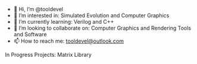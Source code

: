 - 👋 Hi, I’m @tooldevel
- 👀 I’m interested in: Simulated Evolution and Computer Graphics
- 🌱 I’m currently learning: Verilog and C++
- 💞️ I’m looking to collaborate on: Computer Graphics and Rendering Tools and Software
- 📫 How to reach me: tooldevel@outlook.com

In Progress Projects:
Matrix Library
<!---
tooldevel/tooldevel is a ✨ special ✨ repository because its `README.md` (this file) appears on your GitHub profile.
You can click the Preview link to take a look at your changes.
--->
